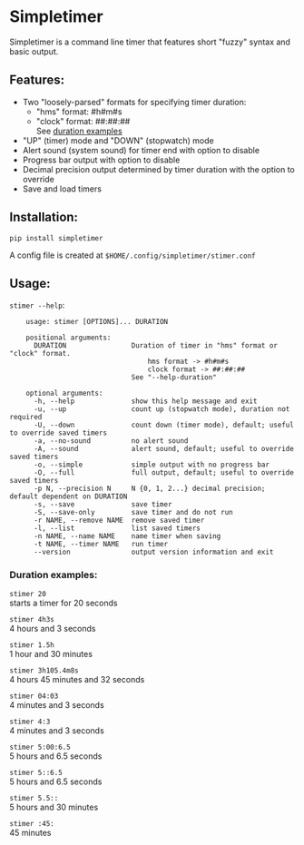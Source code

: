 # Simpletimer
Simpletimer is a command line timer that features short "fuzzy" syntax and basic output.
## Features:
* Two "loosely-parsed" formats for specifying timer duration:
	* "hms" format: #h#m#s
	* "clock" format: ##:##:##  
	See [duration examples](#duration-examples)
* "UP" (timer) mode and "DOWN" (stopwatch) mode
* Alert sound (system sound) for timer end with option to disable
* Progress bar output with option to disable
* Decimal precision output determined by timer duration with the option to override
* Save and load timers
## Installation:
`pip install simpletimer`

A config file is created at `$HOME/.config/simpletimer/stimer.conf`
## Usage:
`stimer --help`:
```
	usage: stimer [OPTIONS]... DURATION

	positional arguments:
	  DURATION                Duration of timer in "hms" format or "clock" format.
	                              hms format -> #h#m#s
	                              clock format -> ##:##:##
	                          See "--help-duration"

	optional arguments:
	  -h, --help              show this help message and exit
	  -u, --up                count up (stopwatch mode), duration not required
	  -U, --down              count down (timer mode), default; useful to override saved timers
	  -a, --no-sound          no alert sound
	  -A, --sound             alert sound, default; useful to override saved timers
	  -o, --simple            simple output with no progress bar
	  -O, --full              full output, default; useful to override saved timers
	  -p N, --precision N     N {0, 1, 2...} decimal precision; default dependent on DURATION
	  -s, --save              save timer
	  -S, --save-only         save timer and do not run
	  -r NAME, --remove NAME  remove saved timer
	  -l, --list              list saved timers
	  -n NAME, --name NAME    name timer when saving
	  -t NAME, --timer NAME   run timer
	  --version               output version information and exit
```
### Duration examples:
`stimer 20`  
starts a timer for 20 seconds

`stimer 4h3s`  
4 hours and 3 seconds

`stimer 1.5h`  
1 hour and 30 minutes

`stimer 3h105.4m8s`  
4 hours 45 minutes and 32 seconds

`stimer 04:03`  
4 minutes and 3 seconds

`stimer 4:3`  
4 minutes and 3 seconds

`stimer 5:00:6.5`  
5 hours and 6.5 seconds

`stimer 5::6.5`  
5 hours and 6.5 seconds

`stimer 5.5::`  
5 hours and 30 minutes

`stimer :45:`  
45 minutes
